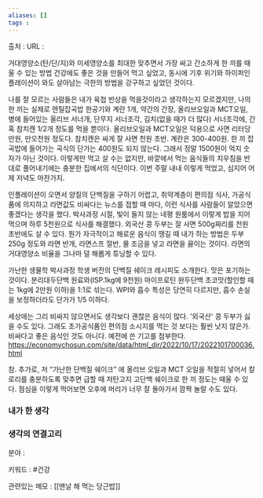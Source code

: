 ```yaml
---
aliases: []
tags : 
---
```

출처 :
URL :

거대영양소(탄/단/지)와 미세영양소를 최대한 맞추면서 가장 싸고 간소하게 한 끼를 때울 수 있는 방법
건강에도 좋은 것을 만들어 먹고 싶었고, 동시에 기후 위기와 하이퍼인플레이션이 와도 살아남는 극한의 방법을 강구하고 싶었던 것이다.

나를 잘 모르는 사람들은 내가 육첩 반상을 먹을것이라고 생각하는지 모르겠지만, 나의 한 끼는 실제로 렌틸잡곡밥 한공기와 계란 1개, 약간의 간장, 올리브오일과 MCT오일, 병에 들어있는 올리브 서너개, 단무지 서너조각, 김치(없을 때가 더 많다) 서너조각에, 간혹 참치캔 1/2개 정도를 먹을 뿐이다. 올리브오일과 MCT오일은 덕용으로 사면 리터당 만원, 만오천원 정도다. 참치캔은 싸게 잘 사면 천원 초반. 계란은 300-400원. 한 끼 잡곡밥에 들어가는 곡식의 단가는 400원도 되지 않는다.
그래서 정말 1500원이 억지 숫자가 아닌 것이다. 이렇게만 먹고 살 수는 없지만, 바깥에서 먹는 음식들의 치우침을 반대로 풀어내기에는 충분한 집에서의 식단이다. 이번 주말 내내 이렇게 먹었고, 심지어 어제 저녁도 마찬가지.

인플레이션이 오면서 양질의 단백질을 구하기 어렵고, 취약계층이 편의점 식사, 가공식품에 의지하고 라면값도 비싸다는 뉴스를 접할 때 마다, 이런 식사를 사람들이 알았으면 좋겠다는 생각을 했다.
박사과정 시절, 빛이 들지 않는 네평 원룸에서 이렇게 밥을 지어 먹으며 하루 5천원으로 식사를 해결했다. 외국산 콩 두부는 잘 사면 500g짜리를 천원 초반에도 살 수 있다. 뭔가 자극적이고 해로운 음식이 땡길 때 내가 하는 방법은 두부 250g 정도와 라면 반개, 라면스프 절반, 물 조금을 넣고 라면을 끓이는 것이다. 라면의 거대영양소 비율을 그나마 덜 해롭게 튜닝할 수 있다.

가난한 생물학 박사과정 학생 버전의 단백질 쉐이크 레시피도 소개한다.
맛은 포기하는 것이다. 분리대두단백 원료와(ISP.1kg에 9천원) 마이프로틴 완두단백 초코맛(할인할 때는 1kg에 2만원 이하)을 1:1로 섞는다. WPI와 흡수 특성은 당연히 다르지만, 흡수 손실을 보정하더라도 단가가 1/5 이하다.

세상에는 그리 비싸지 않으면서도 생각보다 괜찮은 음식이 많다. '외국산' 콩 두부가 싫을 수도 있다. 그래도 초가공식품인 편의점 소시지를 먹는 것 보다는 훨씬 낫지 않은가. 비싸다고 좋은 음식인 것도 아니다. 예전에 쓴 기고를 첨부한다.
https://economychosun.com/site/data/html_dir/2022/10/17/2022101700036.html

참. 추가로, 저 “가난한 단백질 쉐이크” 에 올리브 오일과 MCT 오일을 적절히 넣어서 칼로리를 충분하도록 맞추면 급할 때 저탄고지 고단백 쉐이크로 한 끼 정도는 때울 수 있다. 점심을 이렇게 먹어보면 오후에 머리가 너무 잘 돌아가서 깜짝 놀랄 수도 있다.

### 내가 한 생각


### 생각의 연결고리

분야 :

키워드 : #건강 

관련있는 메모 : [[맨날 해 먹는 당근밥]]

